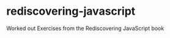 # rediscovering-javascript

Worked out Exercises from the Rediscovering JavaScript book

<!-- b = a.replace(/\u200B/g,''); -->
